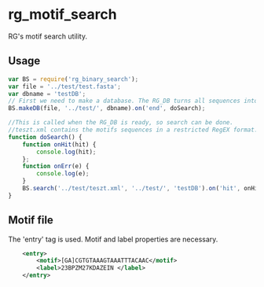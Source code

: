 # rg_motif_search
RG's motif search utility.

Usage
------

```javascript
var BS = require('rg_binary_search');
var file = '../test/test.fasta';
var dbname = 'testDB';
// First we need to make a database. The RG_DB turns all sequences into 4mers and keeps the in a binary format. IDs are kept seperately, thus a RG_DB consists of two files (.rag and .ids).
BS.makeDB(file, '../test/', dbname).on('end', doSearch);

//This is called when the RG_DB is ready, so search can be done.
//teszt.xml contains the motifs sequences in a restricted RegEX format.
function doSearch() {
    function onHit(hit) {
        console.log(hit);
    };
    function onErr(e) {
        console.log(e);
    }
    BS.search('../test/teszt.xml', '../test/', 'testDB').on('hit', onHit).on('error', onErr);
}
```

Motif file
------

The 'entry' tag is used. Motif and label properties are necessary.

```xml
	<entry>
		<motif>[GA]CGTGTAAAGTAAATTTACAAC</motif>
		<label>23BPZM27KDAZEIN </label>
	</entry>
